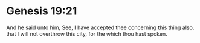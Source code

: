 # Genesis 19:21

And he said unto him, See, I have accepted thee concerning this thing also, that I will not overthrow this city, for the which thou hast spoken.